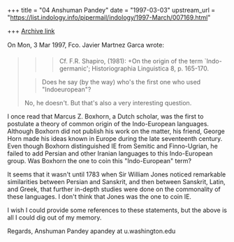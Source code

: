 +++
title = "04 Anshuman Pandey"
date = "1997-03-03"
upstream_url = "https://list.indology.info/pipermail/indology/1997-March/007169.html"

+++
[Archive link](https://list.indology.info/pipermail/indology/1997-March/007169.html)


On Mon, 3 Mar 1997, Fco. Javier Martnez Garca wrote:

> > >Cf. F.R. Shapiro, (1981): +On the origin of the term `Indo-germanic'; 
> > >Historiographia Linguistica 8, p. 165-170.
> 
> > Does he say (by the way) who's the first one who used "Indoeuropean"?
> 
> No, he doesn't. But that's also a very interesting question.

I once read that Marcus Z. Boxhorn, a Dutch scholar, was the first to
postulate a theory of common origin of the Indo-European languages.
Although Boxhorn did not publish his work on the matter, his friend,
George Horn made his ideas known in Europe during the late seventeenth
century. Even though Boxhorn distinguished IE from Semitic and
Finno-Ugrian, he failed to add Persian and other Iranian languages to
this Indo-European group. Was Boxhorn the one to coin this "Indo-European"
term?

It seems that it wasn't until 1783 when Sir William Jones noticed
remarkable similarities between Persian and Sanskrit, and then between
Sanskrit, Latin, and Greek, that further in-depth studies were done on the
commonality of these languages. I don't think that Jones was the one to
coin IE.

I wish I could provide some references to these statements, but the above
is all I could dig out of my memory.

Regards,
Anshuman Pandey
apandey at u.washington.edu






